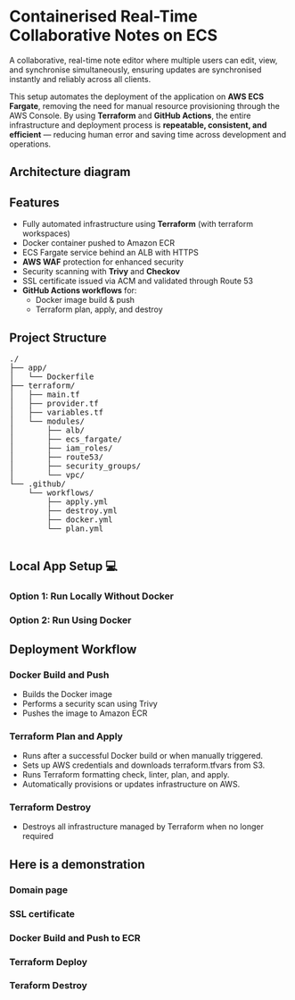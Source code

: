 # Containerised Real-Time Collaborative Notes on ECS

A collaborative, real-time note editor where multiple users can edit, view, and synchronise simultaneously, ensuring updates are synchronised instantly and reliably across all clients.

This setup automates the deployment of the application on **AWS ECS Fargate**, removing the need for manual resource provisioning through the AWS Console. By using **Terraform** and **GitHub Actions**, the entire infrastructure and deployment process is **repeatable, consistent, and efficient** — reducing human error and saving time across development and operations.


##  Architecture diagram

##  Features
- Fully automated infrastructure using **Terraform** (with terraform workspaces)  
- Docker container pushed to Amazon ECR
- ECS Fargate service behind an ALB with HTTPS
- **AWS WAF** protection for enhanced security  
- Security scanning with **Trivy** and **Checkov** 
- SSL certificate issued via ACM and validated through Route 53
- **GitHub Actions workflows** for:  
  - Docker image build & push  
  - Terraform plan, apply, and destroy  


## Project Structure
<pre>
./
├── app/
│   └── Dockerfile
├── terraform/
│   ├── main.tf
│   ├── provider.tf
│   ├── variables.tf
│   └── modules/
│       ├── alb/
│       ├── ecs_fargate/
│       ├── iam_roles/
│       ├── route53/
│       ├── security_groups/
│       └── vpc/
└── .github/
    └── workflows/
        ├── apply.yml
        ├── destroy.yml
        ├── docker.yml
        └── plan.yml

</pre>

## Local App Setup 💻
### Option 1: Run Locally Without Docker
### Option 2: Run Using Docker
## Deployment Workflow
### Docker Build and Push
- Builds the Docker image
- Performs a security scan using Trivy
- Pushes the image to Amazon ECR

### Terraform Plan and Apply
- Runs after a successful Docker build or when manually triggered.
- Sets up AWS credentials and downloads terraform.tfvars from S3.
- Runs Terraform formatting check, linter, plan, and apply.
- Automatically provisions or updates infrastructure on AWS.

### Terraform Destroy
- Destroys all infrastructure managed by Terraform when no longer required

## Here is a demonstration
### Domain page
<!-- <p align="center">
  <img src="images/Front-end.png" alt="architechtural diagram" style="width:800px"/>
</p> -->

### SSL certificate
<!-- <p align="center">
  <img src="images/ssl-certificate.png" alt="architechtural diagram" style="width:800px"/>
</p> -->

### Docker Build and Push to ECR
<!-- <p align="center">
  <img src="images/build-image.png" alt="architechtural diagram" style="width:800px"/>
</p> -->

### Terraform Deploy
<!-- <p align="center">
  <img src="images/planandapply.png" alt="architechtural diagram" style="width:800px"/>
</p> -->

### Teraform Destroy
<!-- <p align="center">
  <img src="images/terraform-destroy.png" alt="architechtural diagram" style="width:800px"/>
</p> -->